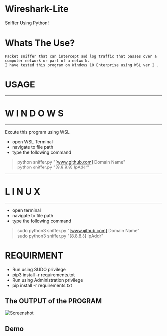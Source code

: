 # Wireshark-Lite
Sniffer Using Python! 

# Whats The Use?
    Packet sniffer that can intercept and log traffic that passes over a computer network or part of a network.
    I have tested this program on Windows 10 Enterprise using WSL ver 2 .
    
# USAGE 
-----------------------------------
#       W I N D O W S
-----------------------------------
Excute this program using WSL
- open WSL Terminal
- navigate to  file path
- type the following command
>python sniffer.py "[www.github.com] Domain Name" <br/>
>python sniffer.py "[8.8.8.8] IpAddr" <br/>
-----------------------------------
#         L I N U X
-----------------------------------
- open terminal
- navigate to file path
- type the following command
>sudo python3 sniffer.py "[www.github.com] Domain Name" <br/>
>sudo python3 sniffer.py "[8.8.8.8] IpAddr" <br/>

# REQUIRMENT
- Run using SUDO privilege
- pip3 install -r requirements.txt
- Run using Administration privilege
- pip install -r requirements.txt

## The OUTPUT of the PROGRAM

![Screenshot](./Output.JPG)

## Demo

